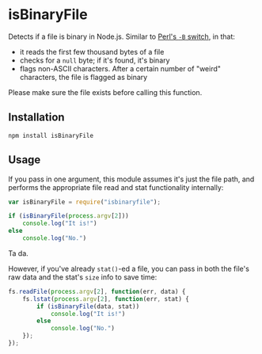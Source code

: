 isBinaryFile
============

Detects if a file is binary in Node.js. Similar to [Perl's `-B` switch](http://stackoverflow.com/questions/899206/how-does-perl-know-a-file-is-binary), in that:

* it reads the first few thousand bytes of a file
* checks for a `null` byte; if it's found, it's binary
* flags non-ASCII characters. After a certain number of "weird" characters, the file is flagged as binary

Please make sure the file exists before calling this function.

## Installation

```
npm install isBinaryFile
```

## Usage

If you pass in one argument, this module assumes it's just the file path, and performs the appropriate file read and stat functionality internally:

```javascript
var isBinaryFile = require("isbinaryfile");

if (isBinaryFile(process.argv[2]))
	console.log("It is!")
else
	console.log("No.")
```

Ta da. 


However, if you've already `stat()`-ed a file, you can pass in both the file's raw data and the stat's `size` info to save time:

```javascript
fs.readFile(process.argv[2], function(err, data) {
	fs.lstat(process.argv[2], function(err, stat) {
		if (isBinaryFile(data, stat))
			console.log("It is!")
		else
			console.log("No.")
	});
});
```